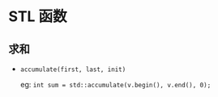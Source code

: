 # STL 函数

## 求和

- `accumulate(first, last, init)`
  
  eg: `int sum = std::accumulate(v.begin(), v.end(), 0);`
